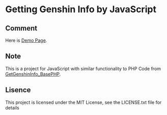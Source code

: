 # Getting Genshin Info by JavaScript
## Comment 
Here is [Demo Page](https://keypforev.ddns.net/test/getGenshinInfo/baseJS/).<br>
## Note
This is a project for JavaScript with similar functionality to PHP Code from [GetGenshinInfo_BasePHP](https://github.com/bella2391/GetGenshinInfo/tree/base-php).<br>
## Lisence
This project is licensed under the MIT License, see the LICENSE.txt file for details